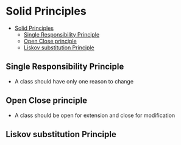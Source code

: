 # Solid Principles

- [Solid Principles](#solid-principles)
  - [Single Responsibility Principle](#single-responsibility-principle)
  - [Open Close principle](#open-close-principle)
  - [Liskov substitution Principle](#liskov-substitution-principle)

## Single Responsibility Principle

- A class should have only one reason to change
  
## Open Close principle

- A class should be open for extension and close for modification

## Liskov substitution Principle
